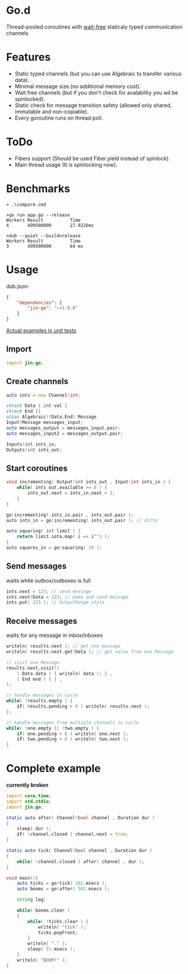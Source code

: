 # Go.d

Thread-pooled coroutines with [wait-free](https://en.wikipedia.org/wiki/Non-blocking_algorithm#Wait-freedom) staticaly typed communication channels

# Features

* Static typed channels (but you can use Algebraic to transfer various data).
* Minimal message size (no additional memory cost).
* Wait free channels (but if you don't check for avalability you wil be spinlocked).
* Static check for message transition safety (allowed only shared, immutable and non-copiable).
* Every goroutine runs on thread poll.

# ToDo

* Fibers support (Should be used Fiber.yield instead of spinlock).
* Main thread usage (It is spinlocking now).

# Benchmarks

```
> .\compare.cmd

>go run app.go --release
Workers Result          Time
4       499500000       27.9226ms

>dub --quiet --build=release
Workers Result          Time
3       499500000       64 ms
```

# Usage

dub.json:
```json
{
	"dependencies": {
		"jin-go": "~>1.0.0"
	}
}
```

[Actual examples in unit tests](./source/jin/go.d)

## Import
```d
import jin.go;
```

## Create channels
```d
auto ints = new Channel!int;

struct Data { int val }
struct End {}
alias Algebraic!(Data,End) Message 
Input!Message messages_input;
auto messages_output = messages_input.pair;
auto messages_input2 = messages_output.pair;

Inputs!int ints_in;
Outputs!int ints_out;
```

## Start coroutines
```d
void incrementing( Output!int ints_out , Input!int ints_in ) {
	while( ints_out.available >= 0 ) {
		ints_out.next = ints_in.next + 1;
	}
}

go!incrementing( ints_in.pair , ints_out.pair );
auto ints_in = go!incrementing( ints_out.pair ); // ditto

auto squaring( int limit ) {
	return limit.iota.map( i => i^^2 );
}
auto squares_in = go!squaring( 10 );
```

## Send messages
waits while outbox/outboxes is full
```d
ints.next = 123; // send message
ints.next!Data = 123; // make and send message
ints.put( 123 ); // OutputRange style
```

## Receive messages
waits for any message in inbox/inboxes
```d
writeln( results.next ); // get one message
writeln( results.next.get!Data ); // get value from one Message

// visit one Message
results.next.visit!(
	( Data data ) { writeln( data ); } ,
	( End end ) { } ,
);

// handle messages in cycle
while( !results.empty ) {
	if( results.pending > 0 ) writeln( results.next );
};

// handle messages from multiple channels in cycle
while( !one.empty || !two.empty ) {
	if( one.pending > 0 ) writeln( one.next );
	if( two.pending > 0 ) writeln( two.next );
}
```
 
# Complete example

**currently broken**

```d
import core.time;
import std.stdio;
import jin.go;

static auto after( Channel!bool channel , Duration dur )
{
	sleep( dur );
	if( !channel.closed ) channel.next = true;
}

static auto tick( Channel!bool channel , Duration dur )
{
	while( !channel.closed ) after( channel , dur );
}

void main(){
	auto ticks = go!tick( 101.msecs );
	auto booms = go!after( 501.msecs );

	string log;

	while( booms.clear )
	{
		while( !ticks.clear ) {
			writeln( "tick" );
			ticks.popFront;
		}
		writeln( "." );
		sleep( 51.msecs );
	}
	writeln( "BOOM!" );
}
```
